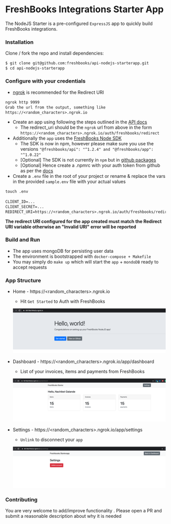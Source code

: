 # FreshBooks Integrations Starter App

The NodeJS Starter is a pre-configured `ExpressJS` app to quickly build FreshBooks integrations.

### Installation

Clone / fork the repo and install dependencies:

```shell
$ git clone git@github.com:freshbooks/api-nodejs-starterapp.git
$ cd api-nodejs-starterapp

```

### Configure with your credentials

* [ngrok](https://ngrok.com/) is recommended for the Redirect URI
```shell
ngrok http 9999
Grab the url from the output, something like https://<random_characters>.ngrok.io
```
* Create an app using following the steps outlined in the [API docs](https://www.freshbooks.com/api/start)
    * The redirect_uri should be the `ngrok` url from above in the form `https://<random_characters>.ngrok.io/auth/freshbooks/redirect`
* Additionally the `app` uses the [FreshBooks Node SDK](https://github.com/freshbooks/freshbooks-nodejs-sdk) 
    * The SDK is now in npm, however please make sure you use the versions `"@freshbooks/api": "^1.2.4" and "@freshbooks/app": "^1.0.22"`
    * [Optional] The SDK is not currently in `npm` but in [github packages](https://github.com/features/packages)
    * [Optional] Hence create a .npmrc with your auth token from github as per the [docs](https://docs.github.com/en/free-pro-team@latest/packages/using-github-packages-with-your-projects-ecosystem/configuring-npm-for-use-with-github-packages)
* Create a `.env` file in the root of your project or rename & replace the vars in the provided `sample.env` file with your actual values

```
touch .env

CLIENT_ID=...
CLIENT_SECRET=...
REDIRECT_URI=https://<random_characters>.ngrok.io/auth/freshbooks/redirect
```

**The redirect URI configured for the app created  must match the Redirect URI variable otherwise an "Invalid URI" error will be reported**

### Build and Run

* The app uses mongoDB for persisting user data
* The environment is bootstrapped with `docker-compose + Makefile`
* You may simply do `make up` which will start the `app` + `mondoDB` ready to accept requests

### App Structure

* Home - https://<random_characters>.ngrok.io
    * Hit `Get Started` to Auth with FreshBooks
    
    ![image](docs/home.png)
* Dashboard - https://<random_characters>.ngrok.io/app/dashboard
    * List of your invoices, items and payments from FreshBooks
    
    ![Alt text](docs/dashboard.png)
* Settings - https://<random_characters>.ngrok.io/app/settings
    * `Unlink` to disconnect your `app`
    
    ![Alt text](docs/settings.png)

### Contributing
You are very welcome to add/improve functionality . Please open a PR and submit a reasonable description about why it 
is needed